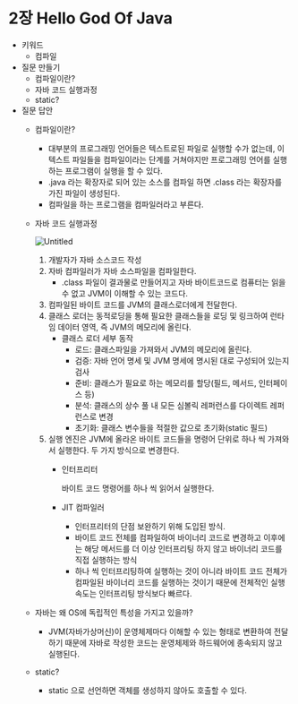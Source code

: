 # 2장 Hello God Of Java

- 키워드
    - 컴파일
- 질문 만들기
    - 컴파일이란?
    - 자바 코드 실행과정
    - static?
- 질문 답안
    - 컴파일이란?
        - 대부분의 프로그래밍 언어들은 텍스트로된 파일로 실행할 수가 없는데, 이 텍스트 파일들을 컴파일이라는 단계를 거쳐야지만 프로그래밍 언어를 실행하는 프로그램이 실행을 할 수 있다.
        - .java 라는 확장자로 되어 있는 소스를 컴파일 하면 .class 라는 확장자를 가진 파일이 생성된다.
        - 컴파일을 하는 프로그램을 컴파일러라고 부른다.
    - 자바 코드 실행과정

      ![Untitled](https://s3-us-west-2.amazonaws.com/secure.notion-static.com/7cd864c2-e3cb-4ef5-8ca8-2e71da36a773/Untitled.png)

        1. 개발자가 자바 소스코드 작성
        2. 자바 컴파일러가 자바 소스파일을 컴파일한다.
            - .class 파일이 결과물로 만들어지고 자바 바이트코드로 컴퓨터는 읽을 수 없고 JVM이 이해할 수 있는 코드다.
        3. 컴파일된 바이트 코드를 JVM의 클래스로더에게 전달한다.
        4. 클래스 로더는 동적로딩을 통해 필요한 클래스들을 로딩 및 링크하여 런타임 데이터 영역, 즉 JVM의 메모리에 올린다.
            - 클래스 로더 세부 동작
                - 로드: 클래스파일을 가져와서 JVM의 메모리에 올린다.
                - 검증: 자바 언어 명세 및 JVM 명세에 명시된 대로 구성되어 있는지 검사
                - 준비: 클래스가 필요로 하는 메모리를 할당(필드, 메서드, 인터페이스 등)
                - 분석: 클래스의 상수 풀 내 모든 심볼릭 레퍼런스를 다이렉트 레퍼런스로 변경
                - 초기화: 클래스 변수들을 적절한 값으로 초기화(static 필드)
        5. 실행 엔진은 JVM에 올라온 바이트 코드들을 명령어 단위로 하나 씩 가져와서 실행한다. 두 가지 방식으로 변경한다.
            - 인터프리터

              바이트 코드 명령어를 하나 씩 읽어서 실행한다.

            - JIT 컴파일러
                - 인터프리터의 단점 보완하기 위해 도입된 방식.
                - 바이트 코드 전체를 컴파일하여 바이너리 코드로 변경하고 이후에는 해당 메서드를 더 이상 인터프리팅 하지 않고 바이너리 코드를 직접 실행하는 방식
                - 하나 씩 인터프리팅하여 실행하는 것이 아니라 바이트 코드 전체가 컴파일된 바이너리 코드를 실행하는 것이기 때문에 전체적인 실행속도는 인터프리팅 방식보다 빠르다.
    - 자바는 왜 OS에 독립적인 특성을 가지고 있을까?
        - JVM(자바가상머신)이 운영체제마다 이해할 수 있는 형태로 변환하여 전달하기 때문에 자바로 작성한 코드는 운영체제와 하드웨어에 종속되지 않고 실행된다.
    - static?
        - static 으로 선언하면 객체를 생성하지 않아도 호출할 수 있다.